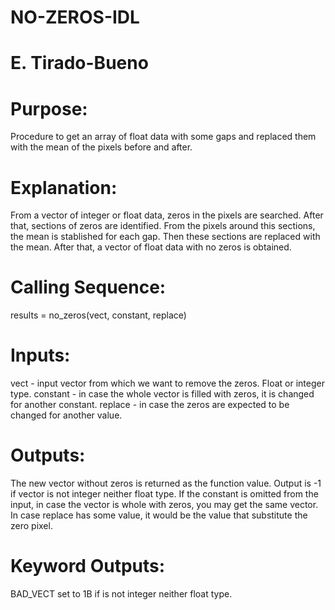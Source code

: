 # NO-ZEROS-IDL
# E. Tirado-Bueno

# Purpose:
Procedure to get an array of float data with some gaps and replaced them with the mean of the pixels before and after.
# Explanation:
From a vector of integer or float data, zeros in the pixels are searched. After that, sections of zeros are identified. From the pixels around this sections, the mean is stablished for each gap. Then these sections are replaced with the mean. After that, a vector of float data with no zeros is obtained.
# Calling Sequence:
results = no_zeros(vect, constant, replace)
# Inputs:
vect - input vector from which we want to remove the zeros. Float or integer type.
constant - in case the whole vector is filled with zeros, it is changed for another constant.
replace - in case the zeros are expected to be changed for another value.
# Outputs:
The new vector without zeros is returned as the function value.
Output is -1 if vector is not integer neither float type.
If the constant is omitted from the input, in case the vector is whole with zeros, you may get the same vector.
In case replace has some value, it would be the value that substitute the zero pixel.
# Keyword Outputs:
BAD_VECT set to 1B if is not integer neither float type.
